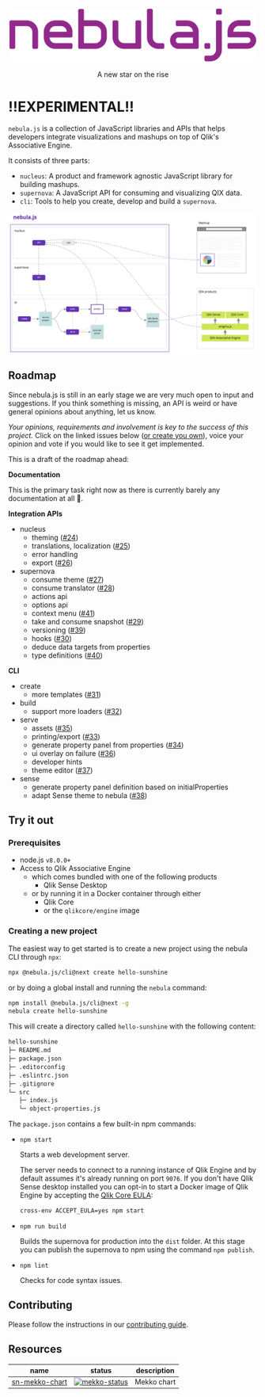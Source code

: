 <p align="center">
  <img width="500" src="./docs/assets/logos/nebula.png" alt="nebula.js logo" />
</p>
<p align="center">A new star on the rise</p>

# !!EXPERIMENTAL!!

`nebula.js` is a collection of JavaScript libraries and APIs that helps developers integrate visualizations and mashups on top of Qlik's Associative Engine.

It consists of three parts:

- `nucleus`: A product and framework agnostic JavaScript library for building mashups.
- `supernova`: A JavaScript API for consuming and visualizing QIX data.
- `cli`: Tools to help you create, develop and build a `supernova`.

![nebula-overview](docs/assets/nebula-overview.png)

## Roadmap

Since nebula.js is still in an early stage we are very much open to input and suggestions. If you think something is missing, an API is weird or have general opinions about anything, let us know.

*Your opinions, requirements and involvement is key to the success of this project.* Click on the linked issues below ([or create you own](https://github.com/qlik-oss/nebula.js/issues/new/choose)), voice your opinion and vote if you would like to see it get implemented. 

This is a draft of the roadmap ahead:

**Documentation**

This is the primary task right now as there is currently barely any documentation at all 😬.

**Integration APIs**
- nucleus
  - theming ([#24](https://github.com/qlik-oss/nebula.js/issues/24))
  - translations, localization ([#25](https://github.com/qlik-oss/nebula.js/issues/25))
  - error handling
  - export ([#26](https://github.com/qlik-oss/nebula.js/issues/26))
- supernova
  - consume theme ([#27](https://github.com/qlik-oss/nebula.js/issues/27))
  - consume translator ([#28](https://github.com/qlik-oss/nebula.js/issues/28))
  - actions api
  - options api
  - context menu ([#41](https://github.com/qlik-oss/nebula.js/issues/41))
  - take and consume snapshot ([#29](https://github.com/qlik-oss/nebula.js/issues/29))
  - versioning ([#39](https://github.com/qlik-oss/nebula.js/issues/39))
  - hooks ([#30](https://github.com/qlik-oss/nebula.js/issues/30))
  - deduce data targets from properties
  - type definitions ([#40](https://github.com/qlik-oss/nebula.js/issues/40))

**CLI**
- create
  - more templates ([#31](https://github.com/qlik-oss/nebula.js/issues/31))
- build
  - support more loaders ([#32](https://github.com/qlik-oss/nebula.js/issues/32))
- serve
  - assets ([#35](https://github.com/qlik-oss/nebula.js/issues/35))
  - printing/export ([#33](https://github.com/qlik-oss/nebula.js/issues/33))
  - generate property panel from properties ([#34](https://github.com/qlik-oss/nebula.js/issues/34))
  - ui overlay on failure ([#36](https://github.com/qlik-oss/nebula.js/issues/36))
  - developer hints
  - theme editor ([#37](https://github.com/qlik-oss/nebula.js/issues/37))
- sense
  - generate property panel definition based on initialProperties
  - adapt Sense theme to nebula ([#38](https://github.com/qlik-oss/nebula.js/issues/38))

## Try it out

### Prerequisites

- node.js `v8.0.0+`
- Access to Qlik Associative Engine
  - which comes bundled with one of the following products
    - Qlik Sense Desktop
  - or by running it in a Docker container through either
    - Qlik Core
    - or the `qlikcore/engine` image

### Creating a new project

The easiest way to get started is to create a new project using the nebula CLI through `npx`:
```sh
npx @nebula.js/cli@next create hello-sunshine
```

or by doing a global install and running the `nebula` command:

```sh
npm install @nebula.js/cli@next -g
nebula create hello-sunshine
```

This will create a directory called `hello-sunshine` with the following content:

```sh
hello-sunshine
├─ README.md
├─ package.json
├─ .editorconfig
├─ .eslintrc.json
├─ .gitignore
└─ src
   ├─ index.js
   └─ object-properties.js
```

The `package.json` contains a few built-in npm commands:

- `npm start`

  Starts a web development server.

  The server needs to connect to a running instance of Qlik Engine and by default assumes it's already running on port `9076`. If you don't have Qlik Sense desktop installed you can opt-in to start a Docker image of Qlik Engine by accepting the [Qlik Core EULA](https://core.qlik.com/eula/):

  ```sh
  cross-env ACCEPT_EULA=yes npm start
  ```

- `npm run build`

  Builds the supernova for production into the `dist` folder. At this stage you can publish the supernova to npm using the command `npm publish`.

- `npm lint`

  Checks for code syntax issues.

## Contributing

Please follow the instructions in our [contributing guide](./.github/CONTRIBUTING.md).


## Resources

| name | status | description |
|---|---|---|
| [sn-mekko-chart]       | [![mekko-status]][mekko-npm]  | Mekko chart |

[sn-mekko-chart]: https://github.com/qlik-oss/sn-mekko-chart
[mekko-status]: https://img.shields.io/npm/v/@nebula.js/sn-mekko-chart.svg
[mekko-npm]: https://www.npmjs.com/package/@nebula.js/sn-mekko-chart

